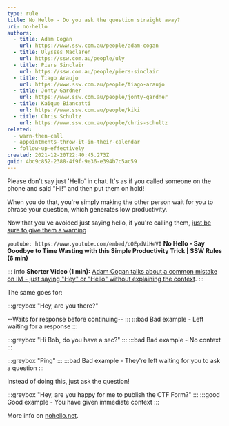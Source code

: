 ```yaml
---
type: rule
title: No Hello - Do you ask the question straight away?
uri: no-hello
authors:
  - title: Adam Cogan
    url: https://www.ssw.com.au/people/adam-cogan
  - title: Ulysses Maclaren
    url: https://ssw.com.au/people/uly
  - title: Piers Sinclair
    url: https://ssw.com.au/people/piers-sinclair
  - title: Tiago Araujo
    url: https://www.ssw.com.au/people/tiago-araujo
  - title: Jonty Gardner
    url: https://www.ssw.com.au/people/jonty-gardner
  - title: Kaique Biancatti
    url: https://www.ssw.com.au/people/kiki
  - title: Chris Schultz
    url: https://www.ssw.com.au/people/chris-schultz
related:
  - warn-then-call
  - appointments-throw-it-in-their-calendar
  - follow-up-effectively
created: 2021-12-20T22:40:45.273Z
guid: 4bc9c852-2388-4f9f-9e36-e394b7c5ac59
---
```

Please don't say just 'Hello' in chat. It's as if you called someone on the phone and said "Hi!" and then put them on hold!

When you do that, you're simply making the other person wait for you to phrase your question, which generates low productivity.

<!--endintro-->

Now that you've avoided just saying hello, if you're calling them, [just be sure to give them a warning](/warn-then-call)

`youtube: https://www.youtube.com/embed/oOEpdViHeVI`
**No Hello - Say Goodbye to Time Wasting with this Simple Productivity Trick | SSW Rules (6 min)**

::: info
**Shorter Video (1 min):** [Adam Cogan talks about a common mistake on IM - just saying "Hey" or "Hello" without explaining the context](https://www.youtube.com/watch?v=omuzBQaPQjw).
:::

The same goes for:

:::greybox
"Hey, are you there?"

--Waits for response before continuing--
:::
:::bad
Bad example - Left waiting for a response
:::

:::greybox
"Hi Bob, do you have a sec?"
:::
:::bad
Bad example - No context
:::

:::greybox
"Ping"
:::
:::bad
Bad example - They're left waiting for you to ask a question
:::

Instead of doing this, just ask the question! 

:::greybox
"Hey, are you happy for me to publish the CTF Form?"
:::
:::good
Good example - You have given immediate context
:::

More info on [nohello.net](https://nohello.net/).
